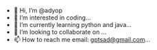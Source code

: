 - 👋 Hi, I’m @adyop
- 👀 I’m interested in coding...
- 🌱 I’m currently learning python and java...
- 💞️ I’m looking to collaborate on ...
- 📫 How to reach me email: gptsad@gmail.com...

<!---
adyop/adyop is a ✨ special ✨ repository because its `README.md` (this file) appears on your GitHub profile.
You can click the Preview link to take a look at your changes.
--->
